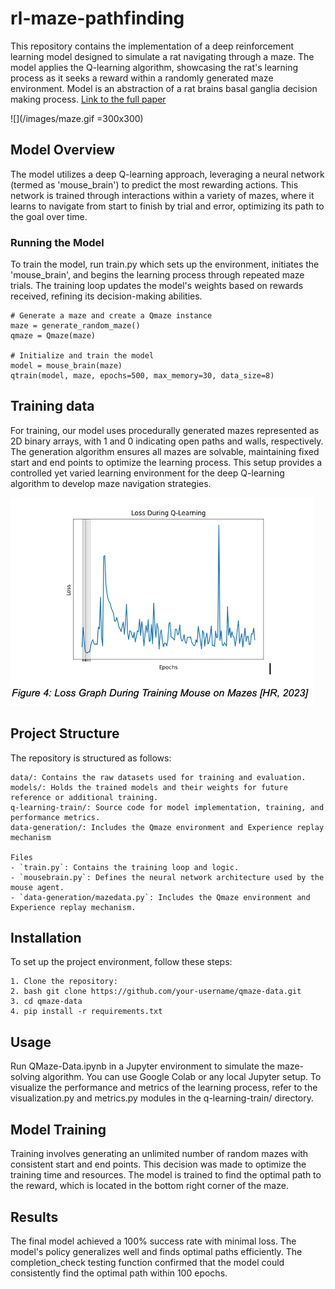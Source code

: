 # rl-maze-pathfinding
This repository contains the implementation of a deep reinforcement learning model designed to simulate a rat navigating through a maze. The model applies the Q-learning algorithm, showcasing the rat's learning process as it seeks a reward within a randomly generated maze environment. Model is an abstraction of a rat brains basal ganglia decision making process.
[Link to the full paper](https://docs.google.com/document/d/1bf9Lfl85LOU79KzbvKR7_3M7NwdvtFNDYFOPVd2XghA/edit?usp=sharing)

![](/images/maze.gif =300x300)

## Model Overview
The model utilizes a deep Q-learning approach, leveraging a neural network (termed as 'mouse_brain') to predict the most rewarding actions. This network is trained through interactions within a variety of mazes, where it learns to navigate from start to finish by trial and error, optimizing its path to the goal over time.
### Running the Model
To train the model, run train.py which sets up the environment, initiates the 'mouse_brain', and begins the learning process through repeated maze trials. The training loop updates the model's weights based on rewards received, refining its decision-making abilities.
```
# Generate a maze and create a Qmaze instance
maze = generate_random_maze()
qmaze = Qmaze(maze)

# Initialize and train the model
model = mouse_brain(maze)
qtrain(model, maze, epochs=500, max_memory=30, data_size=8)
```

## Training data 
For training, our model uses procedurally generated mazes represented as 2D binary arrays, with 1 and 0 indicating open paths and walls, respectively. The generation algorithm ensures all mazes are solvable, maintaining fixed start and end points to optimize the learning process. This setup provides a controlled yet varied learning environment for the deep Q-learning algorithm to develop maze navigation strategies. 

![](/images/loss.png)

## Project Structure
The repository is structured as follows:
```
data/: Contains the raw datasets used for training and evaluation.
models/: Holds the trained models and their weights for future reference or additional training.
q-learning-train/: Source code for model implementation, training, and performance metrics.
data-generation/: Includes the Qmaze environment and Experience replay mechanism

Files
- `train.py`: Contains the training loop and logic.
- `mousebrain.py`: Defines the neural network architecture used by the mouse agent.
- `data-generation/mazedata.py`: Includes the Qmaze environment and Experience replay mechanism.
```

## Installation
To set up the project environment, follow these steps:
```
1. Clone the repository:
2. bash git clone https://github.com/your-username/qmaze-data.git
3. cd qmaze-data
4. pip install -r requirements.txt
```

## Usage
Run QMaze-Data.ipynb in a Jupyter environment to simulate the maze-solving algorithm. You can use Google Colab or any local Jupyter setup.
To visualize the performance and metrics of the learning process, refer to the visualization.py and metrics.py modules in the q-learning-train/ directory.

## Model Training
Training involves generating an unlimited number of random mazes with consistent start and end points. This decision was made to optimize the training time and resources. The model is trained to find the optimal path to the reward, which is located in the bottom right corner of the maze.

## Results
The final model achieved a 100% success rate with minimal loss. The model's policy generalizes well and finds optimal paths efficiently. The completion_check testing function confirmed that the model could consistently find the optimal path within 100 epochs.



